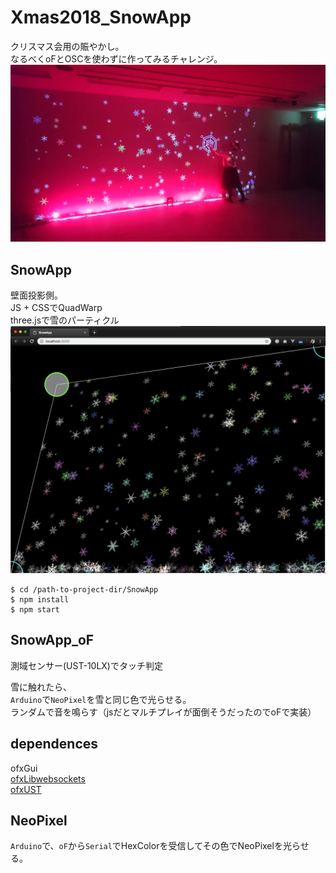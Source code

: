 # Xmas2018_SnowApp
クリスマス会用の賑やかし。  
なるべくoFとOSCを使わずに作ってみるチャレンジ。  
![image](./DSC_0903.JPG)


## SnowApp
壁面投影側。  
JS + CSSでQuadWarp  
three.jsで雪のパーティクル  
![image](./img-SnowApp.png)

```
$ cd /path-to-project-dir/SnowApp
$ npm install
$ npm start
```


## SnowApp_oF

測域センサー(UST-10LX)でタッチ判定  
  
雪に触れたら、  
`Arduino`で`NeoPixel`を雪と同じ色で光らせる。  
ランダムで音を鳴らす（jsだとマルチプレイが面倒そうだったのでoFで実装）  


## dependences
ofxGui  
[ofxLibwebsockets](https://github.com/robotconscience/ofxLibwebsockets)  
[ofxUST](https://github.com/watab0shi/ofxUST)

## NeoPixel
`Arduino`で、`oF`から`Serial`でHexColorを受信してその色でNeoPixelを光らせる。  
  